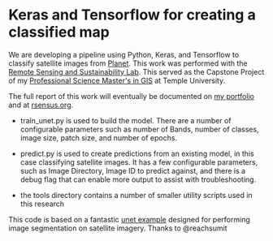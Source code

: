 # Keras and Tensorflow for creating a classified map
We are developing a pipeline using Python, Keras, and Tensorflow to classify satellite images from [Planet](https://www.planet.com). This work was performed with the [Remote Sensing and Sustainability Lab](http://rsensus.org/en/). This served as the Capstone Project of my [Professional Science Master's in GIS](https://bulletin.temple.edu/graduate/scd/cla/geographic-information-systems-psm/) at Temple University.

The full report of this work will eventually be documented on [my portfolio](https://claudeschrader.com) and at [rsensus.org](http://rsensus.org/en/).

* train_unet.py is used to build the model. There are a number of configurable parameters such as number of Bands, number of classes, image size, patch size, and number of epochs.

* predict.py is used to create predictions from an existing model, in this case classifying satellite images. It has a few configurable parameters, such as Image Directory, Image ID to predict against, and there is a debug flag that can enable more output to assist with troubleshooting.

* the tools directory contains a number of smaller utility scripts used in this research

This code is based on a fantastic [unet example](https://github.com/reachsumit/deep-unet-for-satellite-image-segmentation) designed for performing image segmentation on satellite imagery. Thanks to @reachsumit 
